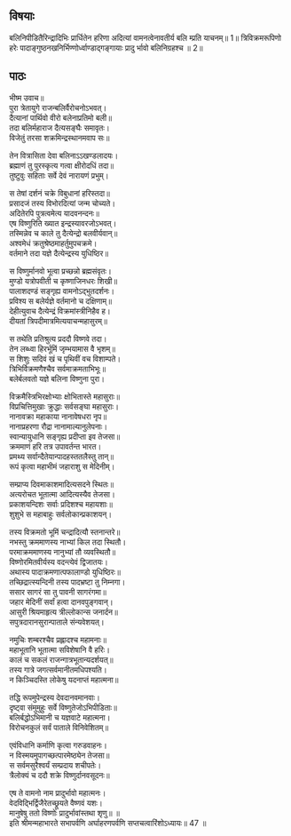 
## विषयाः

बलिनिपीडितैरिन्द्रादिभिः प्रार्धितेन हरिणा अदित्यां वामनत्वेनावतीर्य बलि म्प्रति याचनम्॥ 1॥ त्रिविक्रमरूपिणो हरेः पादाङ्गुष्ठनखनिर्भिण्णोर्ध्वाण्डाद्गङ्गायाः प्रादु र्भावो बलिनिग्रहश्च ॥ 2॥

## पाठः

भीष्म उवाच॥  
पुरा त्रेतायुगे राजन्बलिर्वैरोचनोऽभवत्।  
दैत्यानां पार्थिवो वीरो बलेनाप्रतिमो बली॥  
तदा बलिर्महाराज दैत्यसङ्घैः समावृतः।  
विजेतुं तरसा शक्रमिन्द्रस्थानमवाप सः॥  

तेन वित्रासिता देवा बलिनाऽऽखण्डलादयः।  
ब्रह्माणं तु पुरस्कृत्य गत्वा क्षीरोदधिं तदा॥  
तुष्टुवुः सहिताः सर्वे देवं नारायणं प्रभुम्।  

स तेषां दर्शनं चक्रे विबुधानां हरिस्तदा॥  
प्रसादजं तस्य विभोरदित्यां जन्म चोच्यते।  
अदितेरपि पुत्रत्वमेत्य यादवनन्दनः॥  
एष विष्णुरिति ख्यात इन्द्रस्यावरजोऽभवत्।  
तस्मिन्नेव च काले तु दैत्येन्द्रो बलवीर्यवान्॥  
अश्वमेधं क्रतुश्रेष्ठमाहर्तुमुपचक्रमे।  
वर्तमाने तदा यज्ञे दैत्येन्द्रस्य युधिष्ठिर॥  

स विष्णुर्मानवो भूत्वा प्रच्छन्नो ब्रह्मसंवृतः।  
मुण्डो यत्रोपवीती च कृष्णाजिनधरः शिखी॥  
पालाशदण्डं सङ्गृह्य वामनोऽद्भुतदर्शनः।  
प्रविश्य स बलेर्यज्ञे वर्तमानो च दक्षिणाम्॥  
देहीत्युवाच दैत्येन्द्रं विक्रमांस्त्रीनिहैव ह।  
दीयतां त्रिपदीमात्रमित्ययाचन्महासुरम्॥  

स तथेति प्रतिश्रुत्य प्रददौ विष्णवे तदा।  
तेन लब्ध्वा हिरर्भूमिं जृम्भयामास वै भृशम्॥  
स शिशुः सदिवं खं च पृथिवीं वच विशाम्पते।  
त्रिभिर्विक्रमणैश्चैव सर्वमाक्रमताभिभूः॥  
बलेर्बलवतो यज्ञे बलिना विष्णुना पुरा।  

विक्रमैस्त्रिभिरक्षोभ्याः क्षोभितास्ते महासुराः॥  
विप्रचित्तिमुखाः क्रुद्धाः सर्वसङ्घा महासुराः।  
नानावक्रा महाकाया नानावेषधरा नृप॥  
नानाप्रहरणा रौद्रा नानामाल्यानुलेपनाः।  
स्वान्यायुधानि सङ्गृह्य प्रदीप्ता इव तेजसा॥  
क्रममाणं हरि तत्र उपावर्तन्त भारत।  
प्रमथ्य सर्वान्दैतेयान्पादहस्ततलैस्तु तान्॥  
रूपं कृत्वा महाभीमं जहाराशु स मेदिनीम्।  

सम्प्राप्य दिवमाकाशमादित्यसदने स्थितः॥  
अत्यरोचत भूतात्मा आदित्यस्यैव तेजसा।  
प्रकाशयन्दिशः सर्वाः प्रदिशश्च महायशाः॥  
शुशुभे स महाबाहुः सर्वलोकान्प्रकाशयन्।  

तस्य विक्रमतो भूमिं चन्द्रादित्यौ स्तनान्तरे॥  
नभस्तु क्रममाणस्य नाभ्यां किल तदा स्थितौ।  
परमाक्रममाणस्य नानुभ्यां तौ व्यवस्थितौ॥  
विष्णोरमितवीर्यस्य वदन्त्येवं द्विजातयः।  
अथास्य पादाक्रमणात्पफालाण्डो युधिष्ठिरः॥  
तच्छिद्रात्स्यन्दिनी तस्य पादभ्रष्टा तु निम्नगा।  
ससार सागरं सा तु पावनी सागरंगमा॥  
जहार मेदिनीं सर्वां हत्वा दानवपुङ्गवान्।  
आसुरी श्रियमाहृत्य त्रील्लोकान्स जनार्दन॥  
सपुत्रदारानसुरान्पाताले संन्यवेशयत्।  

नमुचिः शम्बरश्चैव प्रह्लादश्च महामनाः॥  
महाभूतानि भूतात्मा सविशेषानि वै हरिः।  
कालं च सकलं राजन्गात्रभूतान्यदर्शयत्॥  
तस्य गात्रे जगत्सर्वमानीतमधिपश्यति।  
न किञ्चिदस्ति लोकेषु यदनाप्तं महात्मना॥  

तद्धि रूपमुपेन्द्रस्य देवदानवमानवाः।  
दृष्ट्वा संमुमुहुः सर्वे विष्णुतेजोऽभिपीडिताः॥  
बलिर्बद्धोऽभिमानी च यज्ञवाटे महात्मना।  
विरोचनकुलं सर्वं पाताले विनिवेशितम्॥  

एवंविधानि कर्माणि कृत्वा गरुडवाहनः।  
न विस्मयमुपागच्छत्पारमेष्ठ्येन तेजसा॥  
स सर्वमसुरैश्वर्यं सम्प्रदाय शचीपतेः।  
त्रैलोक्यं च ददौ शक्रे विष्णुर्दानवसूदनः॥  

एष ते वामनो नाम प्रादुर्भावो महात्मनः।  
वेदविद्भिर्द्विजैरेतच्छ्रूयते वैष्णवं यशः।  
मानुषेषु ततो विष्णोः प्रादुर्भावांस्तथा शृणु॥ ॥  
इति श्रीमन्महाभारते सभापर्वणि अर्घाहरणपर्वणि सप्तचत्वारिंशोऽध्यायः॥ 47 ॥

